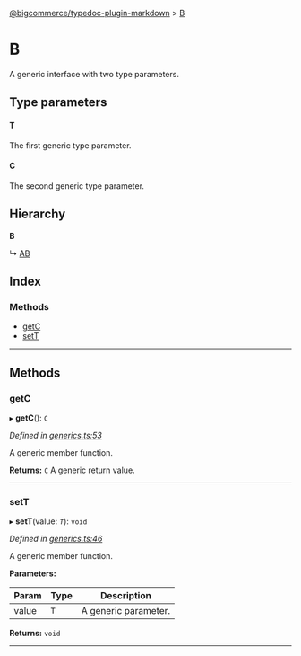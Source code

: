 [@bigcommerce/typedoc-plugin-markdown](../README.md) > [B](../interfaces/b.md)

# B

A generic interface with two type parameters.

## Type parameters

#### T 

The first generic type parameter.

#### C 

The second generic type parameter.

## Hierarchy

**B**

↳  [AB](ab.md)

## Index

### Methods

* [getC](b.md#markdown-header-getc)
* [setT](b.md#markdown-header-sett)

---

## Methods

###  getC

▸ **getC**(): `C`

*Defined in [generics.ts:53](https://bitbucket.org/owner/repository_name/src/master/generics.ts?fileviewer&amp;#x3D;file-view-default#generics.ts-53)*

A generic member function.

**Returns:** `C`
A generic return value.

___

###  setT

▸ **setT**(value: *`T`*): `void`

*Defined in [generics.ts:46](https://bitbucket.org/owner/repository_name/src/master/generics.ts?fileviewer&amp;#x3D;file-view-default#generics.ts-46)*

A generic member function.

**Parameters:**

| Param | Type | Description |
| ------ | ------ | ------ |
| value | `T` |  A generic parameter. |

**Returns:** `void`

___

